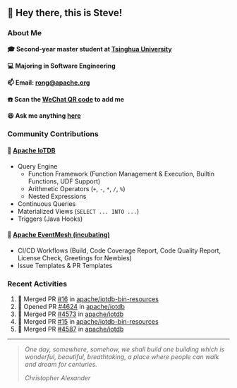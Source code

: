 ## 👋 Hey there, this is Steve!

### About Me

**🎓 Second-year master student at [Tsinghua University](https://www.tsinghua.edu.cn/)**

**💻 Majoring in Software Engineering**

**📫 Email: rong@apache.org**

**☎️ Scan the [WeChat QR code](https://github.com/SteveYurongSu/SteveYurongSu/issues/1) to add me**

**😆 Ask me anything <a href="https://github.com/SteveYurongSu/SteveYurongSu/issues">here</a>**

### Community Contributions

#### 🚀 [Apache IoTDB](https://github.com/apache/iotdb/pulls?q=is%3Apr+author%3ASteveYurongSu)

- Query Engine
  - Function Framework (Function Management & Execution, Builtin Functions, UDF Support)
  - Arithmetic Operators (`+`, `-`, `*`, `/`, `%`)
  - Nested Expressions
- Continuous Queries
- Materialized Views (`SELECT ... INTO ...`)
- Triggers (Java Hooks)

#### 🚀 [Apache EventMesh (incubating)](https://github.com/apache/incubator-eventmesh/pulls?q=is%3Apr+author%3ASteveYurongSu)

- CI/CD Workflows (Build, Code Coverage Report, Code Quality Report, License Check, Greetings for Newbies)
- Issue Templates & PR Templates 

### Recent Activities
<!--START_SECTION:activity-->

1. 🎉 Merged PR [#16](https://github.com/apache/iotdb-bin-resources/pull/16) in [apache/iotdb-bin-resources](https://github.com/apache/iotdb-bin-resources)
2. 💪 Opened PR [#4624](https://github.com/apache/iotdb/pull/4624) in [apache/iotdb](https://github.com/apache/iotdb)
3. 🎉 Merged PR [#4573](https://github.com/apache/iotdb/pull/4573) in [apache/iotdb](https://github.com/apache/iotdb)
4. 🎉 Merged PR [#15](https://github.com/apache/iotdb-bin-resources/pull/15) in [apache/iotdb-bin-resources](https://github.com/apache/iotdb-bin-resources)
5. 🎉 Merged PR [#4587](https://github.com/apache/iotdb/pull/4587) in [apache/iotdb](https://github.com/apache/iotdb)
<!--END_SECTION:activity-->

---

> *One day, somewhere, somehow, we shall build one building which is wonderful, beautiful, breathtaking, a place where people can walk and dream for centuries.*
>
> *Christopher Alexander*
